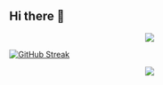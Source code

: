 ## Hi there 👋

<!--
**itserphun/itserphun** is a ✨ _special_ ✨ repository because its `README.md` (this file) appears on your GitHub profile.

Here are some ideas to get you started:

- 🔭 I’m currently working on ...
- 🌱 I’m currently learning ...
- 👯 I’m looking to collaborate on ...
- 🤔 I’m looking for help with ...
- 💬 Ask me about ...
- 📫 How to reach me: ...
- 😄 Pronouns: ...
- ⚡ Fun fact: ...
-->

<div align="center">
  <img src="https://github-readme-stats.vercel.app/api/top-langs/?username=itserphun&layout=compact" />
</div>




[![GitHub Streak](https://github-readme-streak-stats.herokuapp.com/?user=itserphun&theme=dark)](https://github.com/DenverCoder1/github-readme-streak-stats)




<div align="center">
  <img src="https://github-readme-stats.vercel.app/api?username=itserphun&show_icons=true&theme=radical" />
</div>
